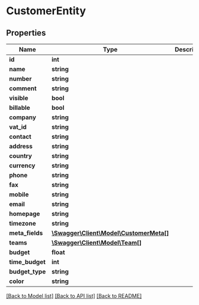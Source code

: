 # CustomerEntity

## Properties
Name | Type | Description | Notes
------------ | ------------- | ------------- | -------------
**id** | **int** |  | [optional] 
**name** | **string** |  | 
**number** | **string** |  | [optional] 
**comment** | **string** |  | [optional] 
**visible** | **bool** |  | 
**billable** | **bool** |  | 
**company** | **string** |  | [optional] 
**vat_id** | **string** |  | [optional] 
**contact** | **string** |  | [optional] 
**address** | **string** |  | [optional] 
**country** | **string** |  | 
**currency** | **string** |  | 
**phone** | **string** |  | [optional] 
**fax** | **string** |  | [optional] 
**mobile** | **string** |  | [optional] 
**email** | **string** |  | [optional] 
**homepage** | **string** |  | [optional] 
**timezone** | **string** |  | 
**meta_fields** | [**\Swagger\Client\Model\CustomerMeta[]**](CustomerMeta.md) |  | [optional] 
**teams** | [**\Swagger\Client\Model\Team[]**](Team.md) |  | [optional] 
**budget** | **float** |  | 
**time_budget** | **int** |  | 
**budget_type** | **string** |  | [optional] 
**color** | **string** |  | [optional] 

[[Back to Model list]](../../README.md#documentation-for-models) [[Back to API list]](../../README.md#documentation-for-api-endpoints) [[Back to README]](../../README.md)

